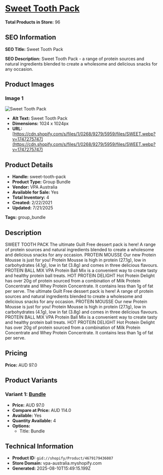 # [Sweet Tooth Pack](https://vpa-australia.myshopify.com/products/sweet-tooth-pack)

**Total Products in Store:** 96

## SEO Information

**SEO Title:** Sweet Tooth Pack

**SEO Description:** Sweet Tooth Pack - a range of protein sources and natural ingredients blended to create a wholesome and delicious snacks for any occasion.

## Product Images

### Image 1
![Sweet Tooth Pack](https://cdn.shopify.com/s/files/1/0268/9279/5959/files/SWEET.webp?v=1747275747)

- **Alt Text:** Sweet Tooth Pack
- **Dimensions:** 1024 x 1024px
- **URL:** [https://cdn.shopify.com/s/files/1/0268/9279/5959/files/SWEET.webp?v=1747275747](https://cdn.shopify.com/s/files/1/0268/9279/5959/files/SWEET.webp?v=1747275747)

## Product Details

- **Handle:** sweet-tooth-pack
- **Product Type:** Group Bundle
- **Vendor:** VPA Australia
- **Available for Sale:** Yes
- **Total Inventory:** 4
- **Created:** 2/22/2021
- **Updated:** 7/21/2025

**Tags:** group_bundle

## Description

SWEET TOOTH PACK The ultimate Guilt Free dessert pack is here! A range of protein sources and natural ingredients blended to create a wholesome and delicious snacks for any occasion. PROTEIN MOUSSE Our new Protein Mousse is just for you! Protein Mousse is high in protein (27.1g), low in carbohydrates (4.1g), low in fat (3.8g) and comes in three delicious flavours. PROTEIN BALL MIX VPA Protein Ball Mix is a convenient way to create tasty and healthy protein ball treats. HOT PROTEIN DELIGHT Hot Protein Delight has over 20g of protein sourced from a combination of Milk Protein Concentrate and Whey Protein Concentrate. It contains less than 1g of fat per serve. The ultimate Guilt Free dessert pack is here! A range of protein sources and natural ingredients blended to create a wholesome and delicious snacks for any occasion. PROTEIN MOUSSE Our new Protein Mousse is just for you! Protein Mousse is high in protein (27.1g), low in carbohydrates (4.1g), low in fat (3.8g) and comes in three delicious flavours. PROTEIN BALL MIX VPA Protein Ball Mix is a convenient way to create tasty and healthy protein ball treats. HOT PROTEIN DELIGHT Hot Protein Delight has over 20g of protein sourced from a combination of Milk Protein Concentrate and Whey Protein Concentrate. It contains less than 1g of fat per serve.

## Pricing

**Price:** AUD 97.0

## Product Variants

### Variant 1: [Bundle](https://vpa-australia.myshopify.com/products/sweet-tooth-pack)

- **Price:** AUD 97.0
- **Compare at Price:** AUD 114.0
- **Available:** Yes
- **Quantity Available:** 4
- **Options:**
  - Title: Bundle

## Technical Information

- **Product ID:** `gid://shopify/Product/4679179436087`
- **Store Domain:** vpa-australia.myshopify.com
- **Generated:** 2025-08-10T15:49:15.199Z

